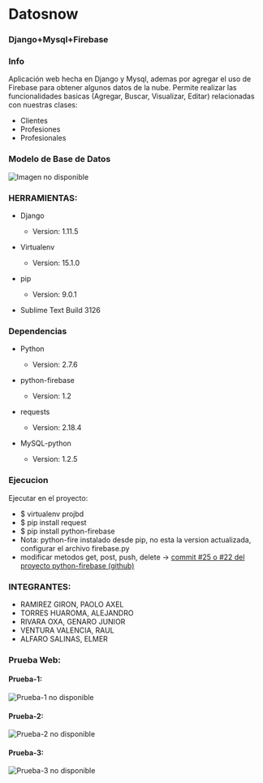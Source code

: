# Datosnow
### Django+Mysql+Firebase

### Info

Aplicación web hecha en Django y Mysql, ademas por agregar el uso de Firebase para obtener algunos datos de la nube. Permite realizar las funcionalidades basicas (Agregar, Buscar, Visualizar, Editar) relacionadas con nuestras clases:
  * Clientes
  * Profesiones
  * Profesionales

### Modelo de Base de Datos
![Imagen no disponible](https://github.com/phaoliop/Datosnow/blob/master/imagenes/bd_basic.png)

### HERRAMIENTAS:
 * Django
   * Version: 1.11.5
   
 * Virtualenv
   * Version: 15.1.0
   
 * pip
   * Version: 9.0.1
  
 * Sublime Text Build 3126

### Dependencias  
* Python
  * Version: 2.7.6
  
* python-firebase
  * Version: 1.2
  
* requests
  * Version: 2.18.4
  
* MySQL-python
  * Version: 1.2.5 

### Ejecucion

 Ejecutar en el proyecto:
 
* $ virtualenv projbd
* $ pip install request
* $ pip install python-firebase
* Nota: python-fire instalado desde pip, no esta la version actualizada, configurar el archivo firebase.py
* modificar metodos get, post, push, delete -> [commit #25 o #22 del proyecto python-firebase (github)](https://github.com/ozgur/python-firebase/pull/25/commits/39ba43f1314c95c9e4babaaeb8483ba3d4c6d639)


### INTEGRANTES:
 * RAMIREZ GIRON, PAOLO AXEL
 * TORRES HUAROMA, ALEJANDRO
 * RIVARA OXA, GENARO JUNIOR
 * VENTURA VALENCIA, RAUL
 * ALFARO SALINAS, ELMER
 
 
### Prueba Web:
#### Prueba-1:
![Prueba-1 no disponible](https://github.com/phaoliop/Datosnow/blob/master/imagenes/prueba-1.png)

#### Prueba-2:
![Prueba-2 no disponible](https://github.com/phaoliop/Datosnow/blob/master/imagenes/prueba-2.png)

#### Prueba-3:
![Prueba-3 no disponible](https://github.com/phaoliop/Datosnow/blob/master/imagenes/prueba-3.png)
